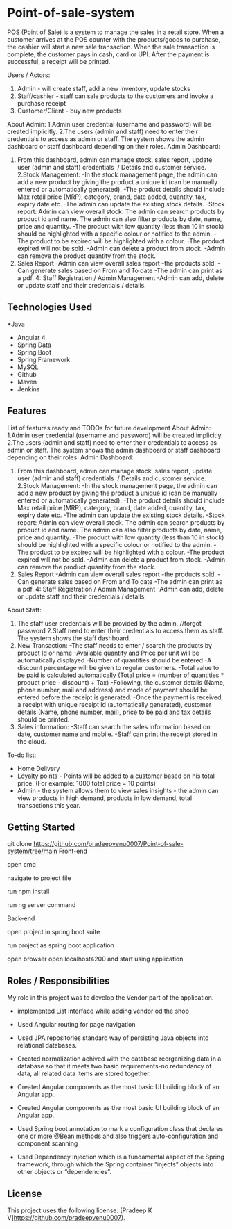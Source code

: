 # Point-of-sale-system

POS (Point of Sale) is a system to manage the sales in a retail store. When a customer arrives at the POS counter with the products/goods to purchase, the cashier will start a new sale transaction. When the sale transaction is complete, the customer pays in cash, card or UPI. After the payment is successful, a receipt will be printed.

Users / Actors:
1. Admin - will create staff, add a new inventory, update stocks
2. Staff/cashier - staff can sale products to the customers and invoke a purchase receipt
3. Customer/Client - buy new products 

About Admin:
1.Admin user credential (username and password) will be created implicitly.
2.The users (admin and staff) need to enter their credentials to access as admin or staff. The system shows the admin dashboard or staff dashboard depending on their roles.
Admin Dashboard:
1. From this dashboard, admin can manage stock, sales report, update user (admin and staff) credentials  / Details and customer service.
2.Stock Management:
-In the stock management page, the admin can add a new product by giving the product a unique id (can be manually entered or automatically generated).
-The product details should include Max retail price (MRP), category, brand, date added, quantity, tax, expiry date etc. 
-The admin can update the existing stock details. 
-Stock report: Admin can view overall stock. The admin can search products by product id and name. The admin can also filter products by date, name, price and quantity.
-The product with low quantity (less than 10 in stock) should be highlighted with a specific colour or notified to the admin.
-The product to be expired will be highlighted with a colour.
-The product expired will not be sold.
-Admin can delete a product from stock.
-Admin can remove the product quantity from the stock.
3. Sales Report
-Admin can view overall sales report -the products sold. 
-Can generate sales based on From and To date
-The admin can print as a pdf.
4: Staff Registration / Admin Management
-Admin can add, delete or update staff and their credentials / details.

## Technologies Used
*Java
* Angular 4
* Spring Data
* Spring Boot
* Spring Framework
* MySQL
* Github
* Maven
* Jenkins

## Features

List of features ready and TODOs for future development
About Admin:
1.Admin user credential (username and password) will be created implicitly.
2.The users (admin and staff) need to enter their credentials to access as admin or staff. The system shows the admin dashboard or staff dashboard depending on their roles.
Admin Dashboard:
1. From this dashboard, admin can manage stock, sales report, update user (admin and staff) credentials  / Details and customer service.
2.Stock Management:
-In the stock management page, the admin can add a new product by giving the product a unique id (can be manually entered or automatically generated).
-The product details should include Max retail price (MRP), category, brand, date added, quantity, tax, expiry date etc. 
-The admin can update the existing stock details. 
-Stock report: Admin can view overall stock. The admin can search products by product id and name. The admin can also filter products by date, name, price and quantity.
-The product with low quantity (less than 10 in stock) should be highlighted with a specific colour or notified to the admin.
-The product to be expired will be highlighted with a colour.
-The product expired will not be sold.
-Admin can delete a product from stock.
-Admin can remove the product quantity from the stock.
3. Sales Report
-Admin can view overall sales report -the products sold. 
-Can generate sales based on From and To date
-The admin can print as a pdf.
4: Staff Registration / Admin Management
-Admin can add, delete or update staff and their credentials / details.

About Staff:
1. The staff user credentials will be provided by the admin. //forgot password
2.Staff need to enter their credentials to access them as staff. The system shows the staff dashboard.
3. New Transaction:
-The staff needs to enter / search the products by product Id or name
-Available quantity and Price per unit will be automatically displayed
-Number of quantities should be entered
-A discount percentage will be given to regular customers.
-Total value to be paid is calculated automatically (Total price = (number of quantities * product price - discount) + Tax)
-Following, the customer details (Name, phone number, mail and address) and mode of payment should be entered before the receipt is generated.
-Once the payment is received, a receipt with unique receipt id (automatically generated), customer details (Name, phone number, mail), price to be paid and tax details should be printed.
4. Sales information:
-Staff can search the sales information based on date, customer name and mobile.
-Staff can print the receipt stored in the cloud.

To-do list:
- Home Delivery
- Loyalty points - Points will be added to a customer based on his total price. (For example: 1000 total price = 10 points)
- Admin - the system allows them to view sales insights - the admin can view products in high demand, products in low demand, total transactions this year.
## Getting Started
   
git clone https://github.com/pradeepvenu0007/Point-of-sale-system/tree/main Front-end

open cmd

navigate to project file

run npm install

run ng server command 

Back-end

open project in spring boot suite

run project as spring boot application

open browser open localhost4200 and start using application


## Roles / Responsibilities 
 

My role in this project was to develop the Vendor part of the application.

- implemented List interface while adding vendor od the shop

- Used Angular routing for page navigation

- Used JPA repositories standard way of persisting Java objects into relational databases.

- Created normalization achived with the database reorganizing data in a database so that it meets two basic requirements-no redundancy of data, all related data items are stored together.

-  Created Angular components as the most basic UI building block of an Angular app..

-  Created Angular components as the most basic UI building block of an Angular app.

- Used Spring boot annotation to mark a configuration class that declares one or more @Bean methods and also triggers auto-configuration and component scanning

- Used Dependency Injection which is a fundamental aspect of the Spring framework, through which the Spring container “injects” objects into other objects or “dependencies”.

## License

This project uses the following license: [Pradeep K V]https://github.com/pradeepvenu0007).

